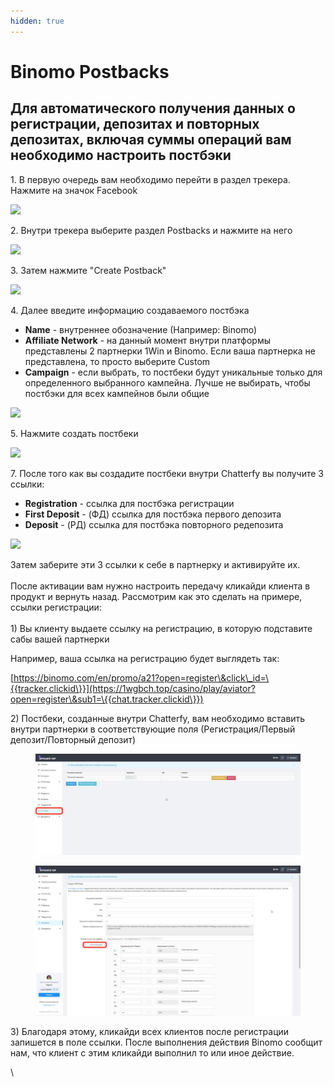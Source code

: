 ```yaml
---
hidden: true
---
```


# Binomo Postbacks

## Для автоматического получения данных о регистрации, депозитах и повторных депозитах, включая суммы операций вам необходимо настроить постбэки



1\. В первую очередь вам необходимо перейти в раздел трекера. Нажмите на значок Facebook

![](https://ajeuwbhvhr.cloudimg.io/colony-recorder.s3.amazonaws.com/files/2024-12-02/0b526bbd-a320-480d-85da-9b44383ef46f/user_cropped_screenshot.jpeg?tl_px=0,0\&br_px=1719,961\&force_format=jpeg\&q=100\&width=1120.0\&wat=1\&wat_opacity=1\&wat_gravity=northwest\&wat_url=https://colony-recorder.s3.amazonaws.com/images/watermarks/EAB308_standard.png\&wat_pad=479,0)

2\. Внутри трекера выберите раздел Postbacks и нажмите на него

![](https://ajeuwbhvhr.cloudimg.io/colony-recorder.s3.amazonaws.com/files/2024-12-02/7e753963-ba10-44cf-b8ec-ac672dca7187/user_cropped_screenshot.jpeg?tl_px=612,0\&br_px=2332,961\&force_format=jpeg\&q=100\&width=1120.0\&wat=1\&wat_opacity=1\&wat_gravity=northwest\&wat_url=https://colony-recorder.s3.amazonaws.com/images/watermarks/EAB308_standard.png\&wat_pad=524,86)

3\. Затем нажмите "Create Postback"

![](https://ajeuwbhvhr.cloudimg.io/colony-recorder.s3.amazonaws.com/files/2024-12-02/4336b94b-2e81-45a0-977d-e78690fc74ea/user_cropped_screenshot.jpeg?tl_px=937,211\&br_px=2657,1172\&force_format=jpeg\&q=100\&width=1120.0\&wat=1\&wat_opacity=1\&wat_gravity=northwest\&wat_url=https://colony-recorder.s3.amazonaws.com/images/watermarks/EAB308_standard.png\&wat_pad=844,277)

4\. Далее введите информацию создаваемого постбэка

* **Name** - внутреннее обозначение (Например: Binomo)
* **Affiliate Network** - на данный момент внутри платформы представлены 2 партнерки 1Win и Binomo. Если ваша партнерка не представлена, то просто выберите Custom
* **Campaign** - если выбрать, то постбеки будут уникальные только для определенного выбранного кампейна. Лучше не выбирать, чтобы постбэки для всех кампейнов были общие

![](https://ajeuwbhvhr.cloudimg.io/colony-recorder.s3.amazonaws.com/files/2024-12-02/53ab150c-f944-41df-8000-c22dc43e7e28/user_cropped_screenshot.jpeg?tl_px=258,0\&br_px=1977,961\&force_format=jpeg\&q=100\&width=1120.0\&wat=1\&wat_opacity=1\&wat_gravity=northwest\&wat_url=https://colony-recorder.s3.amazonaws.com/images/watermarks/EAB308_standard.png\&wat_pad=524,225)

5\. Нажмите создать постбеки

![](https://ajeuwbhvhr.cloudimg.io/colony-recorder.s3.amazonaws.com/files/2024-12-02/e8a195cd-9380-4b49-8429-636ade0acc94/user_cropped_screenshot.jpeg?tl_px=59,350\&br_px=1778,1312\&force_format=jpeg\&q=100\&width=1120.0\&wat=1\&wat_opacity=1\&wat_gravity=northwest\&wat_url=https://colony-recorder.s3.amazonaws.com/images/watermarks/EAB308_standard.png\&wat_pad=524,287)

7\. После того как вы создадите постбеки внутри Chatterfy вы получите 3 ссылки:

* **Registration** - ссылка для постбэка регистрации
* **First Deposit** - (ФД) ссылка для постбэка первого депозита
* **Deposit** - (РД) ссылка для постбэка повторного редепозита

![](https://ajeuwbhvhr.cloudimg.io/colony-recorder.s3.amazonaws.com/files/2024-12-02/f94e7879-22df-4150-b23f-9e9cdb9bd1ea/user_cropped_screenshot.jpeg?tl_px=935,446\&br_px=2655,1407\&force_format=jpeg\&q=100\&width=1120.0\&wat=1\&wat_opacity=1\&wat_gravity=northwest\&wat_url=https://colony-recorder.s3.amazonaws.com/images/watermarks/EAB308_standard.png\&wat_pad=676,276)

Затем заберите эти 3 ссылки к себе в партнерку и активируйте их. \
\
После активации вам нужно настроить передачу кликайди клиента в продукт и вернуть назад. Рассмотрим как это сделать на примере, ссылки регистрации:\
\
&#x20;1\) Вы клиенту выдаете ссылку на регистрацию, в которую подставите сабы вашей партнерки

Например, ваша ссылка на регистрацию будет выглядеть так:&#x20;

[https://binomo.com/en/promo/a21?open=register\&click\_id=\{{tracker.clickid\}}](https://1wgbch.top/casino/play/aviator?open=register\&sub1=\{{chat.tracker.clickid\}})

2\) Постбеки, созданные внутри Chatterfy, вам необходимо вставить внутри партнерки в соответствующие поля (Регистрация/Первый депозит/Повторный депозит)

<figure><img src="../../.gitbook/assets/image (215).png" alt=""><figcaption></figcaption></figure>

<figure><img src="../../.gitbook/assets/image (220).png" alt=""><figcaption></figcaption></figure>

3\) Благодаря этому, кликайди всех клиентов после регистрации запишется в поле ссылки. После выполнения действия Binomo сообщит нам, что клиент с этим кликайди выполнил то или иное действие.

\
